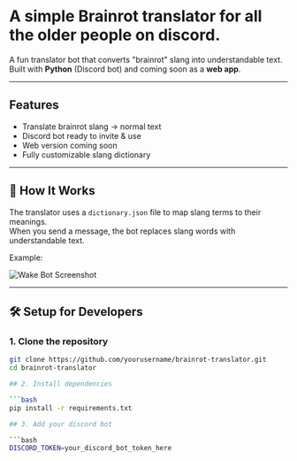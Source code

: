 # A simple Brainrot translator for all the older people on discord.


A fun translator bot that converts "brainrot" slang into understandable text. 
Built with **Python** (Discord bot) and coming soon as a **web app**.

---

##  Features
-  Translate brainrot slang → normal text
-  Discord bot ready to invite & use
-  Web version coming soon
-  Fully customizable slang dictionary

---

## 🔧 How It Works
The translator uses a `dictionary.json` file to map slang terms to their meanings.  
When you send a message, the bot replaces slang words with understandable text.

Example:

![Wake Bot Screenshot](./wyz.jpg)


---

## 🛠️ Setup for Developers

### 1. Clone the repository
```bash
git clone https://github.com/yourusername/brainrot-translator.git
cd brainrot-translator

## 2. Install dependencies

```bash
pip install -r requirements.txt

## 3. Add your discord bot

```bash
DISCORD_TOKEN=your_discord_bot_token_here
